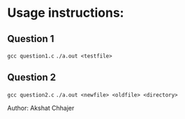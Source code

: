 # Usage instructions:

## Question 1
`gcc question1.c`
`./a.out <testfile>`

## Question 2
`gcc question2.c`
`./a.out <newfile> <oldfile> <directory>`

Author: Akshat Chhajer
